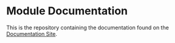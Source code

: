 # Module Documentation

This is the repository containing the documentation found on the [Documentation Site](https://asgardcms.com/docs/v2/getting-started/installation).